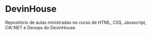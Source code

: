 # DevinHouse
Repositório de aulas ministradas no curso de HTML, CSS, Javascript, C#/.NET e Devops do DevinHouse.
